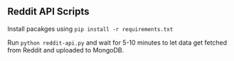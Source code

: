 ## Reddit API Scripts

Install pacakges using `pip install -r requirements.txt`

Run `python reddit-api.py` and wait for 5-10 minutes to let data get fetched from Reddit and uploaded to MongoDB.
